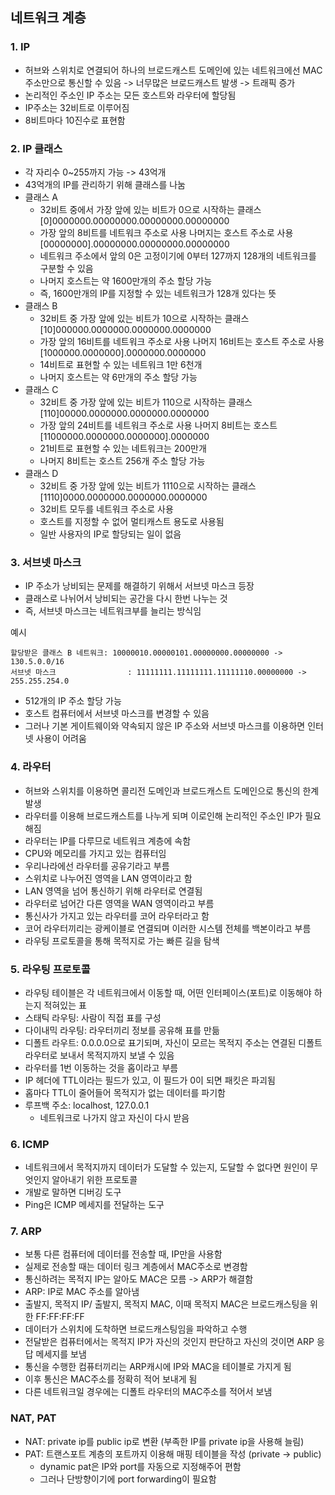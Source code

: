 ## 네트워크 계층

### 1. IP

- 허브와 스위치로 연결되어 하나의 브로드캐스트 도메인에 있는 네트워크에선 MAC 주소만으로 통신할 수 있음 -> 너무많은 브로드캐스트 발생 -> 트래픽 증가
- 논리적인 주소인 IP 주소는 모든 호스트와 라우터에 할당됨
- IP주소는 32비트로 이루어짐
- 8비트마다 10진수로 표현함

### 2. IP 클래스

- 각 자리수 0~255까지 가능 -> 43억개
- 43억개의 IP를 관리하기 위해 클래스를 나눔
- 클래스 A
  - 32비트 중에서 가장 앞에 있는 비트가 0으로 시작하는 클래스 [0]0000000.00000000.00000000.00000000
  - 가장 앞의 8비트를 네트워크 주소로 사용 나머지는 호스트 주소로 사용 [00000000].00000000.00000000.00000000
  - 네트워크 주소에서 앞의 0은 고정이기에 0부터 127까지 128개의 네트워크를 구분할 수 있음
  - 나머지 호스트는 약 1600만개의 주소 할당 가능
  - 즉, 1600만개의 IP를 지정할 수 있는 네트워크가 128개 있다는 뜻
- 클래스 B
  - 32비트 중 가장 앞에 있는 비트가 10으로 시작하는 클래스 [10]000000.0000000.0000000.0000000
  - 가장 앞의 16비트를 네트워크 주소로 사용 나머지 16비트는 호스트 주소로 사용 [1000000.0000000].0000000.0000000
  - 14비트로 표현할 수 있는 네트워크 1만 6천개
  - 나머지 호스트는 약 6만개의 주소 할당 가능
- 클래스 C
  - 32비트 중 가장 앞에 있는 비트가 110으로 시작하는 클래스 [110]00000.0000000.0000000.0000000
  - 가장 앞의 24비트를 네트워크 주소로 사용 나머지 8비트는 호스트 [11000000.0000000.0000000].0000000
  - 21비트로 표현할 수 있는 네트워크는 200만개
  - 나머지 8비트는 호스트 256개 주소 할당 가능
- 클래스 D
  - 32비트 중 가장 앞에 있는 비트가 1110으로 시작하는 클래스 [1110]0000.0000000.0000000.0000000
  - 32비트 모두를 네트워크 주소로 사용
  - 호스트를 지정할 수 없어 멀티캐스트 용도로 사용됨
  - 일반 사용자의 IP로 할당되는 일이 없음

### 3. 서브넷 마스크

- IP 주소가 낭비되는 문제를 해결하기 위해서 서브넷 마스크 등장
- 클래스로 나뉘어서 낭비되는 공간을 다시 한번 나누는 것
- 즉, 서브넷 마스크는 네트워크부를 늘리는 방식임

예시

```
할당받은 클래스 B 네트워크: 10000010.00000101.00000000.00000000 -> 130.5.0.0/16
서브넷 마스크				   : 11111111.11111111.11111110.00000000 -> 255.255.254.0
```

- 512개의 IP 주소 할당 가능
- 호스트 컴퓨터에서 서브넷 마스크를 변경할 수 있음
- 그러나 기본 게이트웨이와 약속되지 않은 IP 주소와 서브넷 마스크를 이용하면 인터넷 사용이 어려움

### 4. 라우터

- 허브와 스위치를 이용하면 콜리전 도메인과 브로드캐스트 도메인으로 통신의 한계 발생
- 라우터를 이용해 브로드캐스트를 나누게 되며 이로인해 논리적인 주소인 IP가 필요해짐
- 라우터는 IP를 다루므로 네트워크 계층에 속함
- CPU와 메모리를 가지고 있는 컴퓨터임
- 우리나라에선 라우터를 공유기라고 부름
- 스위치로 나누어진 영역을 LAN 영역이라고 함
- LAN 영역을 넘어 통신하기 위해 라우터로 연결됨
- 라우터로 넘어간 다른 영역을 WAN 영역이라고 부름
- 통신사가 가지고 있는 라우터를 코어 라우터라고 함
- 코어 라우터끼리는 광케이블로 연결되며 이러한 시스템 전체를 백본이라고 부름
- 라우팅 프로토콜을 통해 목적지로 가는 빠른 길을 탐색

### 5. 라우팅 프로토콜

- 라우팅 테이블은 각 네트워크에서 이동할 때, 어떤 인터페이스(포트)로 이동해야 하는지 적혀있는 표
- 스태틱 라우팅: 사람이 직접 표를 구성
- 다이내믹 라우팅: 라우터끼리 정보를 공유해 표를 만듦
- 디폴트 라우트: 0.0.0.0으로 표기되며, 자신이 모르는 목적지 주소는 연결된 디폴트 라우터로 보내서 목적지까지 보낼 수 있음
- 라우터를 1번 이동하는 것을 홉이라고 부름
- IP 헤더에 TTL이라는 필드가 있고, 이 필드가 0이 되면 패킷은 파괴됨
- 홉마다 TTL이 줄어들어 목적지가 없는 데이터를 파기함
- 루프백 주소: localhost, 127.0.0.1
  - 네트워크로 나가지 않고 자신이 다시 받음

### 6. ICMP

- 네트워크에서 목적지까지 데이터가 도달할 수 있는지, 도달할 수 없다면 원인이 무엇인지 알아내기 위한 프로토콜
- 개발로 말하면 디버깅 도구
- Ping은 ICMP 메세지를 전달하는 도구

### 7. ARP

- 보통 다른 컴퓨터에 데이터를 전송할 때, IP만을 사용함
- 실제로 전송할 때는 데이터 링크 계층에서 MAC주소로 변경함
- 통신하려는 목적지 IP는 알아도 MAC은 모름 -> ARP가 해결함
- ARP: IP로 MAC 주소를 알아냄
- 출발지, 목적지 IP/ 출발지, 목적지 MAC, 이때 목적지 MAC은 브로드캐스팅을 위한 FF:FF:FF:FF
- 데이터가 스위치에 도착하면 브로드캐스팅임을 파악하고 수행
- 전달받은 컴퓨터에서는 목적지 IP가 자신의 것인지 판단하고 자신의 것이면 ARP 응답 메세지를 보냄
- 통신을 수행한 컴퓨터끼리는 ARP캐시에 IP와 MAC을 테이블로 가지게 됨
- 이후 통신은 MAC주소를 정확히 적어 보내게 됨
- 다른 네트워크일 경우에는 디폴트 라우터의 MAC주소를 적어서 보냄

### NAT, PAT

- NAT: private ip를 public ip로 변환 (부족한 IP를 private ip을 사용해 늘림)
- PAT: 트랜스포트 계층의 포트까지 이용해 매핑 테이블을 작성 (private -> public)
  - dynamic pat은 IP와 port를 자동으로 지정해주어 편함
  - 그러나 단방향이기에 port forwarding이 필요함










 



